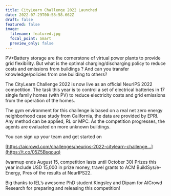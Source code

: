 ```yaml
---
title: CityLearn Challenge 2022 Launched
date: 2022-07-29T00:58:58.662Z
draft: false
featured: false
image:
  filename: featured.jpg
  focal_point: Smart
  preview_only: false
---
```

PV+Battery storage are the cornerstone of virtual power plants to provide grid flexibility. But what is the optimal charging/discharging policy to reduce costs and emissions from buildings ? And can you transfer knowledge/policies from one building to others?

The CityLearn Challenge 2022 is now live as an official NeurIPS 2022 competition. The task this year is to control a set of electrical batteries in 17 single family homes (with PV) to reduce electricity costs and grid emissions from the operation of the homes.

The gym environment for this challenge is based on a real net zero energy neighborhood case study from California, the data are provided by EPRI. Any method can be applied, RL or MPC. As the competition progresses, the agents are evaluated on more unknown buildings.

You can sign up your team and get started on  

[https://aicrowd.com/challenges/neurips-2022-citylearn-challenge…](https://t.co/05Z5Bsqouq) 

(warmup ends August 15, competition lasts until October 30) Prizes this year include USD 15,000 in prize money, travel grants to ACM BuildSys/e-Energy, Pres of the results at NeurIPS22.

Big thanks to IEL’s awesome PhD student Kingsley and Dipam for AICrowd Research for preparing and releasing this competition!